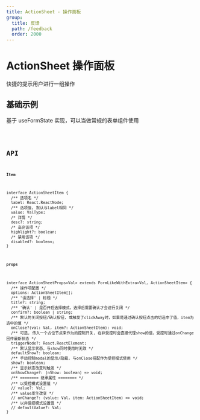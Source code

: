 ```yaml
---
title: ActionSheet - 操作面板
group:
  title: 反馈
  path: /feedback
  order: 2000
---
```


# ActionSheet 操作面板

快捷的提示用户进行一组操作

## 基础示例

基于 useFormState <!-- TODO: 添加链接  --> 实现，可以当做常规的表单组件使用

<code src="./demo.tsx" />

## API

**`Item`**

```tsx | pure
interface ActionSheetItem {
  /** 选项名 */
  label: React.ReactNode;
  /** 选项值, 默认与label相同 */
  value: ValType;
  /* 详情 */
  desc?: string;
  /* 高亮该项 */
  highlight?: boolean;
  /* 禁用该项 */
  disabled?: boolean;
}
```

**`props`**

```tsx | pure
interface ActionSheetProps<Val> extends FormLikeWithExtra<Val, ActionSheetItem> {
  /** 操作项配置 */
  options: ActionSheetItem[];
  /** '请选择' | 标题 */
  title?: string;
  /** '确认' | 是否开启选择模式，选择后需要确认才会进行关闭 */
  confirm?: boolean | string;
  /** 默认的关闭按钮/确认按钮, 或触发了clickAway时，如果是通过确认按钮点击的切选中了值，item为选中的值 */
  onClose?(val: Val, item?: ActionSheetItem): void;
  /** 可选, 传入一个占位节点来作为的控制开关, 在非受控时会直接代理show的值，受控时通过onChange回传最新状态 */
  triggerNode?: React.ReactElement;
  /** 默认显示状态，与show同时使用时无效 */
  defaultShow?: boolean;
  /** 手动控制modal的显示/隐藏, 与onClose搭配作为受控模式使用 */
  show?: boolean;
  /** 显示状态改变时触发 */
  onShowChange?: (nShow: boolean) => void;
  /** ======== 继承属性 ======== */
  /** 以受控模式设置值 */
  // value?: Val;
  /** value发生改变 */
  // onChange?: (value: Val, item: ActionSheetItem) => void;
  /** 以非受控模式设置值 */
  // defaultValue?: Val;
}
```
